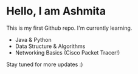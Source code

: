 # Hello, I am Ashmita

This is my first Github repo. I'm currently learning.
- Java & Python
- Data Structure & Algorithms
- Networking Basics (Cisco Packet Tracer!)

Stay tuned for more updates :)

